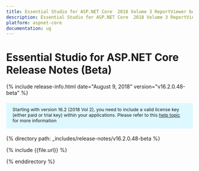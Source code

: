 ```yaml
---
title: Essential Studio for ASP.NET Core  2018 Volume 3 ReportViewer beta Release Notes
description: Essential Studio for ASP.NET Core  2018 Volume 3 ReportViewer beta Release Notes
platform: aspnet-core
documentation: ug
---
```


# Essential Studio for ASP.NET Core Release Notes (Beta)

{% include release-info.html date="August 9, 2018"  version="v16.2.0.48-beta" %} 

<style>
#license {
    font-size: .88em!important;
margin-top: 1.5em;     margin-bottom: 1.5em;
    background-color: #def8ff;
    padding: 10px 17px 14px;
}
</style>

<div id="license">
Starting with version 16.2 (2018 Vol 2), you need to include a valid license key (either paid or trial key) within your applications. 
Please refer to this <a href="/common/essential-studio/licensing/license-key">help topic</a> for more information 
</div>


{% directory path: _includes/release-notes/v16.2.0.48-beta %}

{% include {{file.url}} %}

{% enddirectory %}